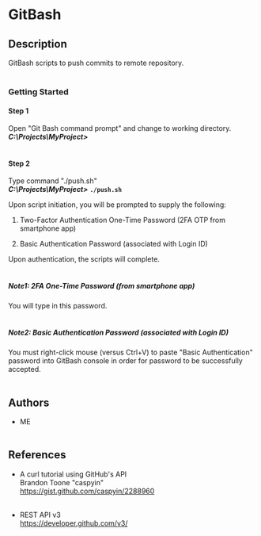 # GitBash

## Description
GitBash scripts to push commits to remote repository.
<br/><br/>

### Getting Started

#### Step 1
Open "Git Bash command prompt" and change to working directory.<br/>
_**C:\Projects\MyProject>**_
<br/><br/>

#### Step 2

Type command "./push.sh"<br/>
_**C:\Projects\MyProject>**_ **`./push.sh`**

Upon script initiation, you will be prompted to supply the following:

1. Two-Factor Authentication One-Time Password (2FA OTP from smartphone app)

2. Basic Authentication Password (associated with Login ID)

Upon authentication, the scripts will complete.
<br/><br/>

##### Note1: 2FA One-Time Password (from smartphone app)
You will type in this password.
<br/><br/>

##### Note2: Basic Authentication Password (associated with Login ID)
You must right-click mouse (versus Ctrl+V) to paste 
"Basic Authentication" password into GitBash console 
in order for password to be successfully accepted.
<br/><br/>

## Authors
* ME
<br/><br/>

## References
* A curl tutorial using GitHub's API<br/>
Brandon Toone "caspyin"<br/>
https://gist.github.com/caspyin/2288960
<br/><br/>

* REST API v3<br/>
https://developer.github.com/v3/
<br/><br/>